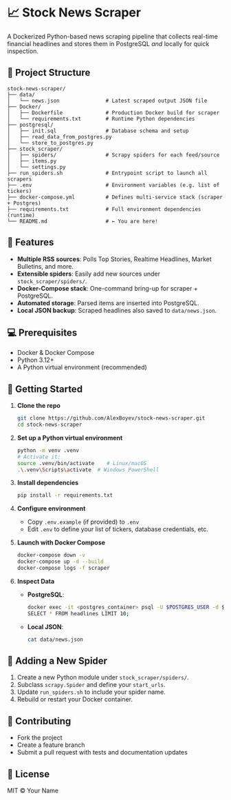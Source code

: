 # 📈 Stock News Scraper

A Dockerized Python-based news scraping pipeline that collects real-time financial headlines and stores them in PostgreSQL *and* locally for quick inspection.

## 📂 Project Structure

```
stock-news-scraper/
├── data/
│   └── news.json               # Latest scraped output JSON file
├── Docker/
│   ├── Dockerfile              # Production Docker build for scraper
│   └── requirements.txt        # Runtime Python dependencies
├── postgresql/
│   ├── init.sql                # Database schema and setup
│   ├── read_data_from_postgres.py
│   └── store_to_postgres.py
├── stock_scraper/
│   ├── spiders/                # Scrapy spiders for each feed/source
│   ├── items.py
│   └── settings.py
├── run_spiders.sh              # Entrypoint script to launch all scrapers
├── .env                        # Environment variables (e.g. list of tickers)
├── docker-compose.yml          # Defines multi-service stack (scraper + Postgres)
├── requirements.txt            # Full environment dependencies (runtime)
└── README.md                   # ← You are here!
```

## 🚀 Features

- **Multiple RSS sources**: Polls Top Stories, Realtime Headlines, Market Bulletins, and more.  
- **Extensible spiders**: Easily add new sources under `stock_scraper/spiders/`.  
- **Docker-Compose stack**: One-command bring-up for scraper + PostgreSQL.  
- **Automated storage**: Parsed items are inserted into PostgreSQL.  
- **Local JSON backup**: Scraped headlines also saved to `data/news.json`.

## 💻 Prerequisites

- Docker & Docker Compose  
- Python 3.12+  
- A Python virtual environment (recommended)

## 🔧 Getting Started

1. **Clone the repo**  
   ```bash
   git clone https://github.com/AlexBoyev/stock-news-scraper.git
   cd stock-news-scraper
   ```

2. **Set up a Python virtual environment**  
   ```bash
   python -m venv .venv
   # Activate it:
   source .venv/bin/activate    # Linux/macOS
   .\.venv\Scripts\activate  # Windows PowerShell
   ```

3. **Install dependencies**  
   ```bash
   pip install -r requirements.txt
   ```

4. **Configure environment**  
   - Copy `.env.example` (if provided) to `.env`  
   - Edit `.env` to define your list of tickers, database credentials, etc.

5. **Launch with Docker Compose**  
   ```bash
   docker-compose down -v
   docker-compose up -d --build
   docker-compose logs -f scraper
   ```

6. **Inspect Data**  
   - **PostgreSQL**:  
     ```bash
     docker exec -it <postgres_container> psql -U $POSTGRES_USER -d $POSTGRES_DB
     SELECT * FROM headlines LIMIT 10;
     ```  
   - **Local JSON**:  
     ```bash
     cat data/news.json
     ```

## 📝 Adding a New Spider

1. Create a new Python module under `stock_scraper/spiders/`.  
2. Subclass `scrapy.Spider` and define your `start_urls`.  
3. Update `run_spiders.sh` to include your spider name.  
4. Rebuild or restart your Docker container.

## 🤝 Contributing

- Fork the project  
- Create a feature branch  
- Submit a pull request with tests and documentation updates  

## 📄 License

MIT © Your Name

